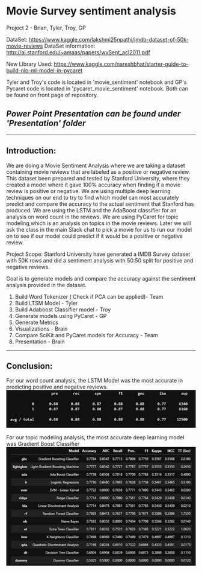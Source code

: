 # Movie Survey sentiment analysis

Project 2 - Brian, Tyler, Troy, GP

DataSet: https://www.kaggle.com/lakshmi25npathi/imdb-dataset-of-50k-movie-reviews
DataSet information: http://ai.stanford.edu/~amaas/papers/wvSent_acl2011.pdf

New Library Used: https://www.kaggle.com/nareshbhat/starter-guide-to-build-nlp-ml-model-in-pycaret

Tyler and Troy's code is located in 'movie_sentiment' notebook and GP's Pycaret code is located in 'pycaret_movie_sentiment' notebook. 
Both can be found on front page of repository. 

## *Power Point Presentation can be found under 'Presentation' folder*

---

## Introduction:

We are doing a Movie Sentiment Analysis where we are taking a dataset containing movie reviews that are labeled as a positive or negative review. This dataset been prepared and tested by Stanford University, where they created a model where it gave 100% accuracy when finding if a movie review is positive or negative. We are using multiple deep learning techniques on our end to try to find which model can most accurately predict and compare the accuracy to the actual sentiment that Stanford has produced. We are using the LSTM and the AdaBoost classifier for an analysis on word count in the reviews. We are using PyCaret for topic modeling,which is an analysis on topics in the movie reviews. Later we will ask the class in the main Slack chat to pick a movie for us to run our model on to see if our model could predict if it would be a positive or negative review.


Project Scope:
Stanford University have generated a IMDB Survey dataset with 50K rows and did a sentiment analysis with 50:50
split for positive and negative reviews.

Goal is to generate models and compare the accuracy against the sentiment analysis provided in the dataset.
1) Build Word Tokenizer ( Check if PCA can be applied)- Team
2) Build LTSM Model - Tyler
3) Build  Adaboost Classifier model - Troy
4) Generate models using PyCaret - GP
5) Generate Metrics
6) Visualizations - Brain
7) Compare SciKit and PyCaret models for Accuracy - Team
8) Presentation - Brain

---

## Conclusion:

For our word count analysis, the LSTM Model was the most accurate in predicting positive and negative reviews.
![image_lstm](Presentation_pics/LSTM_Class_Report.png)

For our topic modeling analysis, the most accurate deep learning model was Gradient Boost Classifier 
![image_deep](Presentation_pics/Best_model.png)





